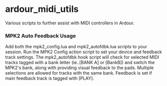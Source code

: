 # ardour_midi_utils
Various scripts to further assist with MIDI controllers in Ardour.

### MPK2 Auto Feedback Usage
Add both the mpk2_config.lua and mpk2_autofdbk.lua scripts to your session. Run the MPK2 Config action script to set your device and feedback track settings. 
The mpk2_autofdbk hook script will check for selected MIDI tracks tagged with a bank letter (ie..[BANK A] or [BankB]) and switch the MPK2's bank, along with providing visual feedback to the pads. Multiple selections are allowed for tracks 
with the same bank. Feedback is set if main feedback track is tagged with [PLAY].
